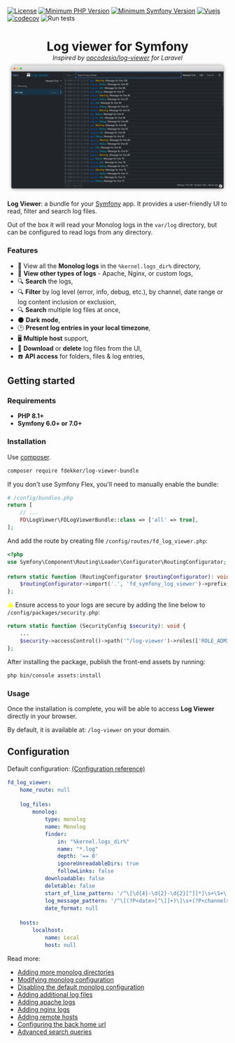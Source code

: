 [![License](https://img.shields.io/badge/license-MIT-brightgreen)](LICENSE)
[![Minimum PHP Version](https://img.shields.io/badge/php-%3E%3D%208.1-8892BF)](https://php.net/)
[![Minimum Symfony Version](https://img.shields.io/badge/symfony-%3E%3D%206.0-brightgreen)](https://symfony.com/releases)
[![Vuejs](https://img.shields.io/badge/vuejs-3.4-brightgreen)](https://vuejs.org/)
[![codecov](https://codecov.io/gh/frankdekker/symfony-log-viewer-bundle/branch/master/graph/badge.svg)](https://app.codecov.io/gh/frankdekker/symfony-log-viewer-bundle)
![Run tests](https://github.com/frankdekker/symfony-log-viewer-bundle/actions/workflows/test.yml/badge.svg)

<div style="text-align: center">
<h1 style="margin-bottom:0">Log viewer for Symfony</h1>
<i>Inspired by <a href="https://github.com/opcodesio/log-viewer">opcodesio/log-viewer</a> for Laravel</i>
<img src="docs/images/preview.png" alt="log-viewer">
</div>

 **Log Viewer**: a bundle for your [Symfony](https://symfony.com/) app. It provides a user-friendly UI to read, filter and search log files.

Out of the box it will read your Monolog logs in the `var/log` directory, but can be configured to
read logs from any directory.


### Features

- 📂 View all the **Monolog logs** in the `%kernel.logs_dir%` directory,
- 📂 **View other types of logs** - Apache, Nginx, or custom logs,
- 🔍 **Search** the logs,
- 🔍 **Filter** by log level (error, info, debug, etc.), by channel, date range or log content inclusion or exclusion,
- 🔍 **Search** multiple log files at once,
- 🌑 **Dark mode**,
- 🕑 **Present log entries in your local timezone**,
- 🖥️ **Multiple host** support,
- 💾 **Download** or **delete** log files from the UI,
- ☎️ **API access** for folders, files & log entries,

## Getting started

### Requirements

- **PHP 8.1+**
- **Symfony 6.0+ or 7.0+**

### Installation

Use [composer](https://getcomposer.org/).
```bash
composer require fdekker/log-viewer-bundle
```
If you don't use Symfony Flex, you'll need to manually enable the bundle:

```php
# /config/bundles.php
return [
    // ...
    FD\LogViewer\FDLogViewerBundle::class => ['all' => true],
];
```
And add the route by creating file `/config/routes/fd_log_viewer.php`:
```php
<?php
use Symfony\Component\Routing\Loader\Configurator\RoutingConfigurator;

return static function (RoutingConfigurator $routingConfigurator): void {
    $routingConfigurator->import('.', 'fd_symfony_log_viewer')->prefix('/log-viewer');
};
```
<span style="color:yellow">⚠</span> Ensure access to your logs are secure by adding the line below to `/config/packages/security.php`:
```php
return static function (SecurityConfig $security): void {
    ...
    $security->accessControl()->path('^/log-viewer')->roles(['ROLE_ADMIN']);
};
```

After installing the package, publish the front-end assets by running:
```bash
php bin/console assets:install
```

### Usage

Once the installation is complete, you will be able to access **Log Viewer** directly in your browser.

By default, it is available at: `/log-viewer` on your domain.

## Configuration
Default configuration: [(Configuration reference)](https://github.com/frankdekker/symfony-log-viewer-bundle/blob/master/docs/configuration-reference.md)
```yaml
fd_log_viewer:
    home_route: null

    log_files:
        monolog:
            type: monolog
            name: Monolog
            finder:
                in: "%kernel.logs_dir%"
                name: "*.log"
                depth: '== 0'
                ignoreUnreadableDirs: true
                followLinks: false
            downloadable: false
            deletable: false
            start_of_line_pattern: '/^\[\d{4}-\d{2}-\d{2}[^]]*]\s+\S+\.\S+:/'
            log_message_pattern: '/^\[(?P<date>[^\]]+)\]\s+(?P<channel>[^\.]+)\.(?P<severity>[^:]+):\s+(?P<message>.*)\s+(?P<context>[[{].*?[\]}])\s+(?P<extra>[[{].*?[\]}])\s+$/s'
            date_format: null

    hosts:
        localhost:
            name: Local
            host: null
```

Read more:
- [Adding more monolog directories](https://github.com/frankdekker/symfony-log-viewer-bundle/blob/master/docs/adding-more-monolog-directories.md)
- [Modifying monolog configuration](https://github.com/frankdekker/symfony-log-viewer-bundle/blob/master/docs/modifying-monolog-configuration.md)
- [Disabling the default monolog configuration](https://github.com/frankdekker/symfony-log-viewer-bundle/blob/master/docs/disabling-default-monolog-configuration.md)
- [Adding additional log files](https://github.com/frankdekker/symfony-log-viewer-bundle/blob/master/docs/adding-additional-log-files.md)
- [Adding apache logs](https://github.com/frankdekker/symfony-log-viewer-bundle/blob/master/docs/configuring-apache-logs.md)
- [Adding nginx logs](https://github.com/frankdekker/symfony-log-viewer-bundle/blob/master/docs/configuring-nginx-logs.md)
- [Adding remote hosts](https://github.com/frankdekker/symfony-log-viewer-bundle/blob/master/docs/adding-remote-hosts.md)
- [Configuring the back home url](https://github.com/frankdekker/symfony-log-viewer-bundle/blob/master/docs/configuring-the-back-home-route.md)
- [Advanced search queries](https://github.com/frankdekker/symfony-log-viewer-bundle/blob/master/docs/advanced-search-queries.md)
